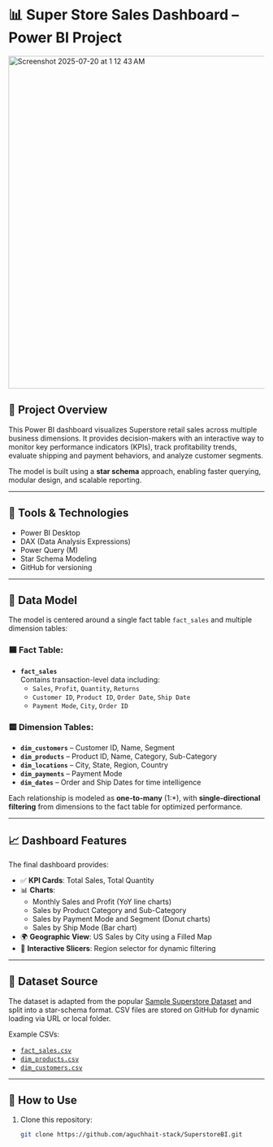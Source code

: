 # 📊 Super Store Sales Dashboard – Power BI Project

<img width="1154" height="655" alt="Screenshot 2025-07-20 at 1 12 43 AM" src="https://github.com/user-attachments/assets/e7387ee8-a355-4041-a8a0-ea6dbb813695" />


## 📌 Project Overview

This Power BI dashboard visualizes Superstore retail sales across multiple business dimensions. It provides decision-makers with an interactive way to monitor key performance indicators (KPIs), track profitability trends, evaluate shipping and payment behaviors, and analyze customer segments.

The model is built using a **star schema** approach, enabling faster querying, modular design, and scalable reporting.

---

## 🔧 Tools & Technologies

- Power BI Desktop
- DAX (Data Analysis Expressions)
- Power Query (M)
- Star Schema Modeling
- GitHub for versioning

---

## 🧱 Data Model

The model is centered around a single fact table `fact_sales` and multiple dimension tables:

### 🟦 Fact Table:
- **`fact_sales`**  
  Contains transaction-level data including:
  - `Sales`, `Profit`, `Quantity`, `Returns`
  - `Customer ID`, `Product ID`, `Order Date`, `Ship Date`
  - `Payment Mode`, `City`, `Order ID`

### 🟨 Dimension Tables:
- **`dim_customers`** – Customer ID, Name, Segment
- **`dim_products`** – Product ID, Name, Category, Sub-Category
- **`dim_locations`** – City, State, Region, Country
- **`dim_payments`** – Payment Mode
- **`dim_dates`** – Order and Ship Dates for time intelligence

Each relationship is modeled as **one-to-many** (1:*), with **single-directional filtering** from dimensions to the fact table for optimized performance.

---

## 📈 Dashboard Features

The final dashboard provides:

- ✅ **KPI Cards**: Total Sales, Total Quantity
- 📊 **Charts**:
  - Monthly Sales and Profit (YoY line charts)
  - Sales by Product Category and Sub-Category
  - Sales by Payment Mode and Segment (Donut charts)
  - Sales by Ship Mode (Bar chart)
- 🌍 **Geographic View**: US Sales by City using a Filled Map
- 🎯 **Interactive Slicers**: Region selector for dynamic filtering

---

## 📂 Dataset Source

The dataset is adapted from the popular [Sample Superstore Dataset](https://community.tableau.com/s/question/0D54T00000CWeWRSA1/sample-superstore-sales-excelxls) and split into a star-schema format. CSV files are stored on GitHub for dynamic loading via URL or local folder.

Example CSVs:
- [`fact_sales.csv`](https://raw.githubusercontent.com/aguchhait-stack/SuperstoreBI/main/fact_sales.csv)
- [`dim_products.csv`](https://raw.githubusercontent.com/aguchhait-stack/SuperstoreBI/main/dim_products.csv)
- [`dim_customers.csv`](https://raw.githubusercontent.com/aguchhait-stack/SuperstoreBI/main/dim_customers.csv)

---

## 🚀 How to Use

1. Clone this repository:
   ```bash
   git clone https://github.com/aguchhait-stack/SuperstoreBI.git
